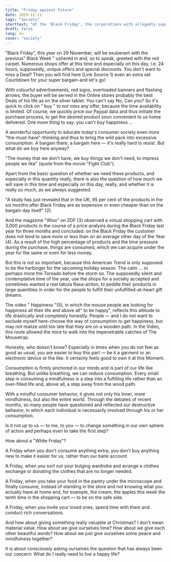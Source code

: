 ```yaml
---
title: "Friday against Future"
date: 2019-12-11
tags: "Society"
shorttext: "At the 'Black Friday', the corporations with allegedly super-cheap offers caught the citizens into the trap."
draft: false
lang: en
cover: "society"
---
```


"Black Friday", this year on 29 November, will be exuberant with the previous" Black Week " ushered in and, so to speak, greeted with the red carpet.  Numerous shops offer at this time and especially on this day, i.e. 24 hours, supposedly, unique offers and special discounts. You don't want to miss a Deal? Then you will find here (Link Source 1) even an extra set Countdown for your super bargain-and let's go!

With colourful advertisements, red signs, overloaded banners and flashing arrows, the buyer will be served in the Online stores probably the best Deals of his life as on the silver tablet. You can't say No, Can you? So it's quick to click on " buy " to not miss any offer, because the time availability is limited. Of course, we quickly price our Paypal data and thus initiate the purchase process, to get the desired product soon convenient to us home delivered. One more thing to say: you can't buy happiness …

A wonderful opportunity to educate today's consumer society even more "the-must-have"-thinking and thus to bring the wild pack into excessive consumption. A bargain there, a bargain here — it's really hard to resist. But what do we buy here anyway?

"The money that we don't have, we buy things we don't need, to impress people we like" (quote from the movie "Fight Club").

Apart from the basic question of whether we need these products, and especially in this quantity really, there is also the question of how much we will save in this time and especially on this day, really, and whether it is really so much, as we always suggested.

"A study has just revealed that in the UK, 95 per cent of the products in the six months after Black Friday are as expensive or even cheaper than on the bargain day itself" (2).

And the magazine "Wiso" on ZDF (3) observed a virtual shopping cart with 3,000 products in the course of a price analysis during the Black Friday last year for three months and concluded: on the Black Friday the customer does not tend to save more or less than on an average other day of the Year (4). As a result of the high percentage of products and the time pressure during the purchase, things are consumed, which we can acquire under the year for the same or even for less money.

But this is not so important, because this American Trend is only supposed to be the harbinger for the upcoming holiday season. The calm ... or perhaps more the Tornado before the storm so. The supposedly silent and contemplative time of the year, use the shops for a socially accepted and sometimes wanted a real tabula Rasa-action, to peddle their products in large quantities in order for the people to fulfill their unfulfilled-at-heart gift dreams.

The video " Happiness "(5), in which the mouse people are looking for happiness all their life and above all" to be happy", reflects this attitude to life drastically and completely honestly. People — and I do not want to exclude myself here-choose the way of consumption to get happiness, but may not realize until too late that they are on a wooden path. In the Video, this route allowed the mice to walk into the impenetrable catches of The Mousetrap.

Honestly, who doesn't know? Especially in times when you do not feel as good as usual, you are easier to buy this part — be it a garment or an electronic device or the like. It certainly feels good to own it at this Moment.

Consumption is firmly anchored in our minds and is part of our life like breathing. But unlike breathing, we can reduce consumption. Every small step in consuming a mindfulness is a step into a fulfilling life rather than an over-filled life and, above all, a step away from the wood path.

With a mindful consumer behavior, it gives not only his Inner, more mindfulness, but also the entire world. Through the debates of recent months, so many people have questioned and reflected our destructive behavior, in which each individual is necessarily involved through his or her consumption.

Is it not up to us — to me, to you — to change something in our own sphere of action and perhaps even to take the first step?

How about a "White Friday"?

A Friday when you don't consume anything extra, you don't buy anything new to make it easier for us, rather than our bank account.

A Friday, when you sort out your bulging wardrobe and arrange a clothes exchange or donating the clothes that are no longer needed.

A Friday, when you take your food in the pantry under the microscope and finally consume, instead of standing in the store and not knowing what you actually have at home and, for example, the cream, the apples this week the tenth time in the shopping cart — to be on the safe side.

A Friday, when you invite your loved ones, spend time with them and conduct rich conversations.

And how about giving something really valuable at Christmas? I don't mean material value. How about we give ourselves time? How about we give each other beautiful words? How about we just give ourselves some peace and mindfulness together?

It is about consciously asking ourselves the question that has always been our concern: What do I really need to live a happy life?
